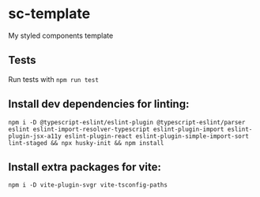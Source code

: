 # sc-template

My styled components template

## Tests

Run tests with `npm run test`

## Install dev dependencies for linting:

```shell
npm i -D @typescript-eslint/eslint-plugin @typescript-eslint/parser eslint eslint-import-resolver-typescript eslint-plugin-import eslint-plugin-jsx-a11y eslint-plugin-react eslint-plugin-simple-import-sort lint-staged && npx husky-init && npm install
```

## Install extra packages for vite:

```shell
npm i -D vite-plugin-svgr vite-tsconfig-paths
```
